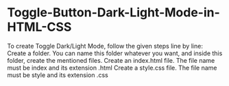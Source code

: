 # Toggle-Button-Dark-Light-Mode-in-HTML-CSS
To create Toggle Dark/Light Mode, follow the given steps line by line: Create a folder. You can name this folder whatever you want, and inside this folder, create the mentioned files. Create an index.html file. The file name must be index and its extension .html Create a style.css file. The file name must be style and its extension .css

